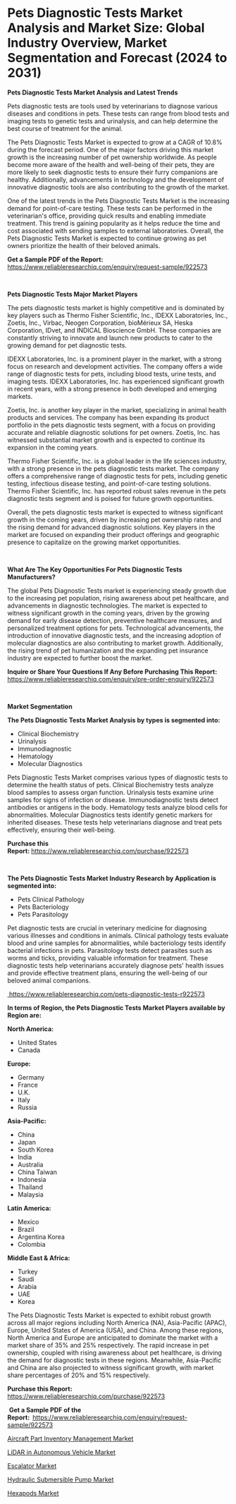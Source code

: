 <p><h1>Pets Diagnostic Tests Market Analysis and Market Size: Global Industry Overview, Market Segmentation and Forecast (2024 to 2031)</h1></p><p><strong>Pets Diagnostic Tests Market Analysis and Latest Trends</strong></p>
<p><p>Pets diagnostic tests are tools used by veterinarians to diagnose various diseases and conditions in pets. These tests can range from blood tests and imaging tests to genetic tests and urinalysis, and can help determine the best course of treatment for the animal.</p><p>The Pets Diagnostic Tests Market is expected to grow at a CAGR of 10.8% during the forecast period. One of the major factors driving this market growth is the increasing number of pet ownership worldwide. As people become more aware of the health and well-being of their pets, they are more likely to seek diagnostic tests to ensure their furry companions are healthy. Additionally, advancements in technology and the development of innovative diagnostic tools are also contributing to the growth of the market.</p><p>One of the latest trends in the Pets Diagnostic Tests Market is the increasing demand for point-of-care testing. These tests can be performed in the veterinarian's office, providing quick results and enabling immediate treatment. This trend is gaining popularity as it helps reduce the time and cost associated with sending samples to external laboratories. Overall, the Pets Diagnostic Tests Market is expected to continue growing as pet owners prioritize the health of their beloved animals.</p></p>
<p><strong>Get a Sample PDF of the Report:&nbsp;</strong> <a href="https://www.reliableresearchiq.com/enquiry/request-sample/922573">https://www.reliableresearchiq.com/enquiry/request-sample/922573</a></p>
<p>&nbsp;</p>
<p><strong>Pets Diagnostic Tests Major Market Players</strong></p>
<p><p>The pets diagnostic tests market is highly competitive and is dominated by key players such as Thermo Fisher Scientific, Inc., IDEXX Laboratories, Inc., Zoetis, Inc., Virbac, Neogen Corporation, bioMérieux SA, Heska Corporation, IDvet, and INDICAL Bioscience GmbH. These companies are constantly striving to innovate and launch new products to cater to the growing demand for pet diagnostic tests.</p><p>IDEXX Laboratories, Inc. is a prominent player in the market, with a strong focus on research and development activities. The company offers a wide range of diagnostic tests for pets, including blood tests, urine tests, and imaging tests. IDEXX Laboratories, Inc. has experienced significant growth in recent years, with a strong presence in both developed and emerging markets.</p><p>Zoetis, Inc. is another key player in the market, specializing in animal health products and services. The company has been expanding its product portfolio in the pets diagnostic tests segment, with a focus on providing accurate and reliable diagnostic solutions for pet owners. Zoetis, Inc. has witnessed substantial market growth and is expected to continue its expansion in the coming years.</p><p>Thermo Fisher Scientific, Inc. is a global leader in the life sciences industry, with a strong presence in the pets diagnostic tests market. The company offers a comprehensive range of diagnostic tests for pets, including genetic testing, infectious disease testing, and point-of-care testing solutions. Thermo Fisher Scientific, Inc. has reported robust sales revenue in the pets diagnostic tests segment and is poised for future growth opportunities.</p><p>Overall, the pets diagnostic tests market is expected to witness significant growth in the coming years, driven by increasing pet ownership rates and the rising demand for advanced diagnostic solutions. Key players in the market are focused on expanding their product offerings and geographic presence to capitalize on the growing market opportunities.</p></p>
<p>&nbsp;</p>
<p><strong>What Are The Key Opportunities For Pets Diagnostic Tests Manufacturers?</strong></p>
<p><p>The global Pets Diagnostic Tests market is experiencing steady growth due to the increasing pet population, rising awareness about pet healthcare, and advancements in diagnostic technologies. The market is expected to witness significant growth in the coming years, driven by the growing demand for early disease detection, preventive healthcare measures, and personalized treatment options for pets. Technological advancements, the introduction of innovative diagnostic tests, and the increasing adoption of molecular diagnostics are also contributing to market growth. Additionally, the rising trend of pet humanization and the expanding pet insurance industry are expected to further boost the market.</p></p>
<p><strong>Inquire or Share Your Questions If Any Before Purchasing This Report:</strong> <a href="https://www.reliableresearchiq.com/enquiry/pre-order-enquiry/922573">https://www.reliableresearchiq.com/enquiry/pre-order-enquiry/922573</a></p>
<p>&nbsp;</p>
<p><strong>Market Segmentation</strong></p>
<p><strong>The Pets Diagnostic Tests Market Analysis by types is segmented into:</strong></p>
<p><ul><li>Clinical Biochemistry</li><li>Urinalysis</li><li>Immunodiagnostic</li><li>Hematology</li><li>Molecular Diagnostics</li></ul></p>
<p><p>Pets Diagnostic Tests Market comprises various types of diagnostic tests to determine the health status of pets. Clinical Biochemistry tests analyze blood samples to assess organ function. Urinalysis tests examine urine samples for signs of infection or disease. Immunodiagnostic tests detect antibodies or antigens in the body. Hematology tests analyze blood cells for abnormalities. Molecular Diagnostics tests identify genetic markers for inherited diseases. These tests help veterinarians diagnose and treat pets effectively, ensuring their well-being.</p></p>
<p><strong>Purchase this Report:&nbsp;</strong><a href="https://www.reliableresearchiq.com/purchase/922573">https://www.reliableresearchiq.com/purchase/922573</a></p>
<p>&nbsp;</p>
<p><strong>The Pets Diagnostic Tests Market Industry Research by Application is segmented into:</strong></p>
<p><ul><li>Pets Clinical Pathology</li><li>Pets Bacteriology</li><li>Pets Parasitology</li></ul></p>
<p><p>Pet diagnostic tests are crucial in veterinary medicine for diagnosing various illnesses and conditions in animals. Clinical pathology tests evaluate blood and urine samples for abnormalities, while bacteriology tests identify bacterial infections in pets. Parasitology tests detect parasites such as worms and ticks, providing valuable information for treatment. These diagnostic tests help veterinarians accurately diagnose pets' health issues and provide effective treatment plans, ensuring the well-being of our beloved animal companions.</p></p>
<p><a href="https://www.reliableresearchiq.com/pets-diagnostic-tests-r922573">&nbsp;https://www.reliableresearchiq.com/pets-diagnostic-tests-r922573</a></p>
<p><strong>In terms of Region, the Pets Diagnostic Tests Market Players available by Region are:</strong></p>
<p>
    <p> <strong> North America: </strong>
        <ul>
            <li>United States</li>
            <li>Canada</li>
        </ul>
        </p> 
    <p> <strong> Europe: </strong>
        <ul>
            <li>Germany</li>
            <li>France</li>
            <li>U.K.</li>
            <li>Italy</li>
            <li>Russia</li>
        </ul>
        </p> 
    <p> <strong> Asia-Pacific: </strong>
        <ul>
            <li>China</li>
            <li>Japan</li>
            <li>South Korea</li>
            <li>India</li>
            <li>Australia</li>
            <li>China Taiwan</li>
            <li>Indonesia</li>
            <li>Thailand</li>
            <li>Malaysia</li>
        </ul>
        </p> 
    <p> <strong> Latin America: </strong>
        <ul>
            <li>Mexico</li>
            <li>Brazil</li>
            <li>Argentina Korea</li>
            <li>Colombia</li>
        </ul>
        </p> 
    <p> <strong> Middle East & Africa: </strong>
        <ul>
            <li>Turkey</li>
            <li>Saudi</li>
            <li>Arabia</li>
            <li>UAE</li>
            <li>Korea</li>
        </ul>
    </p>
    </p>
<p><p>The Pets Diagnostic Tests Market is expected to exhibit robust growth across all major regions including North America (NA), Asia-Pacific (APAC), Europe, United States of America (USA), and China. Among these regions, North America and Europe are anticipated to dominate the market with a market share of 35% and 25% respectively. The rapid increase in pet ownership, coupled with rising awareness about pet healthcare, is driving the demand for diagnostic tests in these regions. Meanwhile, Asia-Pacific and China are also projected to witness significant growth, with market share percentages of 20% and 15% respectively.</p></p>
<p><strong>Purchase this Report: </strong><a href="https://www.reliableresearchiq.com/purchase/922573">https://www.reliableresearchiq.com/purchase/922573</a></p>
<p>&nbsp;<strong>Get a Sample PDF of the Report:&nbsp;&nbsp;</strong><a href="https://www.reliableresearchiq.com/enquiry/request-sample/922573">https://www.reliableresearchiq.com/enquiry/request-sample/922573</a></p>
<p><strong></strong></p>
<p><p><a href="https://github.com/JordyBecker/Market-Research-Report-List-1/blob/main/aircraft-part-inventory-management-market.md">Aircraft Part Inventory Management Market</a></p><p><a href="https://github.com/sydneyHley85/Market-Research-Report-List-1/blob/main/lidar-in-autonomous-vehicle-market.md">LiDAR in Autonomous Vehicle Market</a></p><p><a href="https://medium.com/@madw10245644/escalator-market-size-share-analysis-growth-trends-forecast-2024-2031-67961f51a753">Escalator Market</a></p><p><a href="https://medium.com/@millerjimk/hydraulic-submersible-pump-market-analysis-report-global-insights-by-region-type-e35176b3b7d4">Hydraulic Submersible Pump Market</a></p><p><a href="https://medium.com/@danielwardb654202/global-hexapods-market-analysis-trends-forecasts-and-growth-opportunities-2024-2031-in-124-99b6b581a1be?postPublishedType=initial">Hexapods Market</a></p></p>
